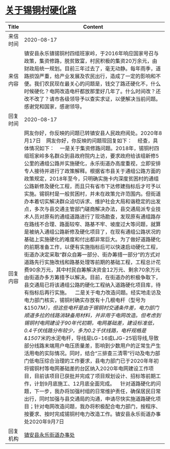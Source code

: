 # [关于锡铜村硬化路](http://www.shangluo.gov.cn/zmhd/ldxxxx.jsp?urltype=leadermail.LeaderMailContentUrl&wbtreeid=1112&leadermailid=6329)

| Title |                                                                                                                                                                                                                                                                                                                                                                                                                                                                                                                                                   Content                                                                                                                                                                                                                                                                                                                                                                                                                                                                                                                                                    |
|:-----:|--------------------------------------------------------------------------------------------------------------------------------------------------------------------------------------------------------------------------------------------------------------------------------------------------------------------------------------------------------------------------------------------------------------------------------------------------------------------------------------------------------------------------------------------------------------------------------------------------------------------------------------------------------------------------------------------------------------------------------------------------------------------------------------------------------------------------------------------------------------------------------------------------------------------------------------------------------------------------------------------------------------------------------------------------------------------------------------------------------------|
| 来信时间  | 2020-08-17                                                                                                                                                                                                                                                                                                                                                                                                                                                                                                                                                                                                                                                                                                                                                                                                                                                                                                                                                                                                                                                                                                   |
| 来信内容  | 镇安县永乐镇锡铜村四组班家岭，于2016年响应国家号召与政策，集资修路，脱贫致富，村民积极的集资20万余元，由财政局统一规划。目前三年过去了，毫无动静。每年雨季，道路损毁严重，给产业发展及农民出行，造成了一定的影响和不便。我们农民现在最关心的问题是，钱交了路还硬化不，什么时候硬化？电网改造电杆都放那里好几年了。什么时间改？还改不改了？请市各级领导予以查实求证，以便解决当前问题。感谢党和国家，感谢领导。                                                                                                                                                                                                                                                                                                                                                                                                                                                                                                                                                                                                                                                                                                                                                                                                                                                                                                   |
| 回复时间  | 2020-08-17                                                                                                                                                                                                                                                                                                                                                                                                                                                                                                                                                                                                                                                                                                                                                                                                                                                                                                                                                                                                                                                                                                   |
| 回复内容  | 网友你好，你反映的问题已转镇安县人民政府阅处。2020年8月17日    网友你好，你反映的问题现回复如下：    经查，具体情况如下：    一是关于集资修路问题。2018年，锡铜村四组班家岭多名群众到县政府院内上访，要求政府给该组新修5公里的通组公路并实施硬化，永乐街道办高度重视，立即安排专人接待并进行了政策解释。根据省市县关于通组公路方面的政策规定，2018年至今，只明确实施卡内深度贫困村的通组公路新修及硬化工程，而且只有省市下达修建指标后才可予以实施。锡铜村是一般贫困村，并未在政策允许范围内。但街道办本着切实解决群众迫切诉求、维护社会大局和谐稳定的出发点，多次与县交通主管部门磋商解决办法，县交通局派专业技术人员对原有的通组道路进行了现场勘查，发现原有通组路存在路线不合理、路面较窄、路基不牢、坡度过大等问题，就算是被纳入通组公路新修及硬化项目了，在现有通组公路状况的基础上实施硬化的难度和付出都非常巨大。为了做好道路硬化的前期准备工作，以便有实施指标后可以快速启动硬化工程，街道办决定采取“群众自筹一部分、街办筹措一部分”的方式对道路先行实施改线和路基处理等前期的基础工程，工程总计花费90余万元，其中村民自筹解决资金12万元、剩余70余万元由街道办多方筹措予以解决。目前，在街道办的积极争取下，县交通局已将该通组公路的硬化工程纳入道路硬化项目库，待有指标后再行实施。    二是关于电力改造问题。经实地走访及电力部门核实，锡铜村确实存放有十几根电杆（型号为&150*7M），但这些电杆是由于锡铜村交通条件差，电力部门顺道多拉的线路消缺备用材料，并非用于电网改造。但考虑到锡铜村电网建设于90年代初期，电网基础差，建设标准低，0.4千伏线路分布较少，多为0.2千伏线路，电杆规格是&150*7米的水泥电杆，导线是LG-16或LJG-25铝导线,导致部分线路末端用户电压质量差，影响到少数用户的正常生产生活用电的实际情况。同时，结合“三排查三清零”行动及电力部门低电压综合治理的工作要求，县电力部门已于2020年年初将锡铜村等电网基础差的台区纳入2020年电网建设工作项目，目前该项目已获批并完成了项目规划设计、招标等前期工作，计划9月底施工、12月底全面完成。    针对道路硬化的问题，下一步，我办将加强村组的日常维护责任，确保居民日常出行，同时加强与县交通局的沟通，申请尽快实施道路硬化项目；针对电网改造问题，我办将积极配合电力部门，按程序、按要求、按时完成锡铜村电力改造工作。镇安县永乐街道办事处2020年9月7日 |
| 回复机构  | [镇安县永乐街道办事处](../../category/agencies/镇安县永乐街道办事处.md)                                                                                                                                                                                                                                                                                                                                                                                                                                                                                                                                                                                                                                                                                                                                                                                                                                                                                                                                                                                                                                                          |